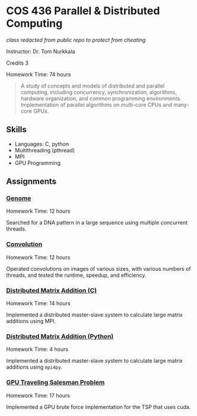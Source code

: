 # COS 436 Parallel & Distributed Computing

*class redacted from public repo to protect from cheating*

Instructor: Dr. Tom Nurkkala

Credits 3

Homework Time: 74 hours

> A study of concepts and models of distributed and parallel computing, including concurrency, synchronization, algorithms, hardware organization, and common programming environments. Implementation of parallel algorithms on multi-core CPUs and many-core GPUs.

## Skills

- Languages: C, python
- Multithreading (pthread)
- MPI
- GPU Programming

## Assignments

### [Genome](./genome/)

Homework Time: 12 hours

Searched for a DNA pattern in a large sequence using multiple concurrent threads.

### [Convolution](./convolution/)

Homework Time: 12 hours

Operated convolutions on images of various sizes, with various numbers of threads, and tested the runtime, speedup, and efficiency.

### [Distributed Matrix Addition (C)](./mat-add/)

Homework Time: 14 hours

Implemented a distributed master-slave system to calculate large matrix additions using MPI.

### [Distributed Matrix Addition (Python)](./py-add/)

Homework Time: 4 hours

Implemented a distributed master-slave system to calculate large matrix additions using `mpi4py`.

### [GPU Traveling Salesman Problem](./gpu-tsp/)

Homework Time: 17 hours

Implemented a GPU brute force implementation for the TSP that uses cuda.